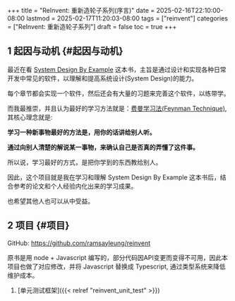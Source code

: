 +++
title = "ReInvent: 重新造轮子系列(序言)"
date = 2025-02-16T22:10:00-08:00
lastmod = 2025-02-17T11:20:03-08:00
tags = ["reinvent"]
categories = ["ReInvent: 重新造轮子系列"]
draft = false
toc = true
+++

## <span class="section-num">1</span> 起因与动机 {#起因与动机}

最近在看 [System Design By Example](https://third-bit.com/sdxjs/unit-test/) 这本书，主旨是通过设计和实现各种日常开发中常见的软件，以理解和提高系统设计(System Design)的能力。

每个章节都会实现一个软件，然后还会有大量的习题来完善这个软件，以练带学。

而我最推崇，并且认为最好的学习方法就是：[费曼学习法(Feynman Technique)](https://ramsayleung.github.io/zh/post/2022/feynman_technique/), 其核心理念就是:

**学习一种新事物最好的方法是，用你的话讲给别人听。**

**通过向别人清楚的解说某一事物，来确认自己是否真的弄懂了这件事。**

所以说，学习最好的方式，是把你学到的东西教给别人。

因此，这个项目就是我在学习和理解 System Design By Example 这本书后，结合参考的论文和个人经验内化出来的学习成果。

也希望其他人也可以从中受益。


## <span class="section-num">2</span> 项目 {#项目}

GitHub: <https://github.com/ramsayleung/reinvent>

原书是用 node + Javascript 编写的，部分代码因API变更而变得不可用，因此本项目也做了对应修改，并将 Javascript 替换成 Typescript, 通过类型系统来降低维护成本。

1.  [单元测试框架]({{< relref "reinvent_unit_test" >}})

